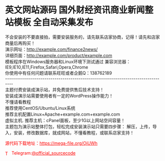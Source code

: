 # 英文网站源码 国外财经资讯商业新闻整站模板 全自动采集发布

不会安装的不要直接拍，需要安装服务的，请先联系店家协商，记得！请先和店家商量后再购买！<br>演示网址：http://example.com/finance2news/<br>详细页面：http://example.com/product/example.com<br>模板程序在Windows服务器和Linux环境下测试通过 兼容浏览器：IE9,IE10,IE11,Firefox,Safari,Opera,Chrome <br>你使用中有任何问题请联系旺旺或者企鹅Q：138762189<br>----------------------------------------------------------------------------------<br>主题付费安装成演示站，并免费提供售后技术支持！<br>安装成演示站需要使用者有一定的WordPress操作能力！<br>不懂请看教程<br>推荐使用CentOS/Ubuntu/Linux系统<br>推荐主机配置Linux+Apache+example.com+example.com<br>虚拟主机. 推荐主机：cPanel面板，至少1G以上网站空间容量！<br>主题包为演示站整体打包，轻松完成安装演示站只需要四步骤： 解压，上传，导入，安装，修改数据库，就成网站，不懂看教程，或联系店家支持！<br>


<p style="color: red;">源代码下载地址：<a href="https://mega-file.org/OjUWh" style="color: red;">https://mega-file.org/OjUWh</a></p><p style="color: red;"><img src="https://cdn-icons-png.flaticon.com/512/2111/2111646.png" alt="Telegram Icon" style="width: 16px; vertical-align: middle; margin-right: 5px;">Telegram:<a href="https://t.me/official_sourcecode" style="color: red;">@official_sourcecode</a></p>